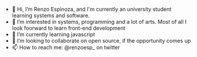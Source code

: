 - 👋 Hi, I’m Renzo Espinoza, and I'm currently an university student learning systems and software.
- 👀 I’m interested in systems, programming and a lot of arts. Most of all I look foorward to learn front-end development
- 🌱 I’m currently learning javascript
- 💞️ I’m looking to collaborate on open source, if the opportunity comes up
- 📫 How to reach me: @renzoesp_ on twitter

<!---
Marcel-19/Marcel-19 is a ✨ special ✨ repository because its `README.md` (this file) appears on your GitHub profile.
You can click the Preview link to take a look at your changes.
--->
